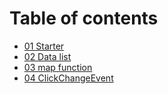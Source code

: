 # Table of contents

* [01 Starter](README.md)
* [02 Data list](02-data-list.md)
* [03 map function](03-map-function.md)
* [04 ClickChangeEvent](untitled.md)


